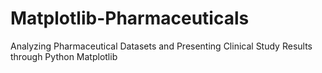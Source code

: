 # Matplotlib-Pharmaceuticals
Analyzing Pharmaceutical Datasets and Presenting Clinical Study Results through Python Matplotlib
